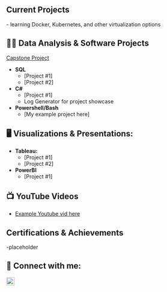 <!---
zclendenen/zclendenen is a ✨ special ✨ repository because its `README.md` (this file) appears on your GitHub profile.
You can click the Preview link to take a look at your changes.
--->

<h2>Current Projects </h2>
  - learning Docker, Kubernetes, and other virtualization options

<h2> 👨‍💻 Data Analysis & Software Projects </h2>

[Capstone Project](https://github.com/zclendenen)
- <b>SQL</b>
  - [Project #1]
  - [Project #2]
- <b>C#</b>
  - [Project #1]
  - Log Generator for project showcase
- <b>Powershell/Bash</b>
   - [My example project here]
 

<h2> 🖥️ Visualizations & Presentations:</h2>

- <b>Tableau: </b>
  - [Project #1]
  - [Project #2]
- <b>PowerBI</b>
  - [Project #1]

<h2>📺 YouTube Videos</h2>

- [Example Youtube vid here](https://www.youtube.com)

<h2> Certifications & Achievements </h2>

-placeholder 

<h2> 🤳 Connect with me:</h2>

[<img align="left" alt="ZClendenen | LinkedIn" width="22px" src="https://cdn.jsdelivr.net/npm/simple-icons@v3/icons/linkedin.svg" />][linkedin]

[linkedin]: https://linkedin.com/in/zclendenen

<!--
**joshmadakor1/joshmadakor1** is a ✨ _special_ ✨ repository because its `README.md` (this file) appears on your GitHub profile.

Here are some ideas to get you started:

- 🔭 I’m currently working on ...
- 🌱 I’m currently learning ...
- 👯 I’m looking to collaborate on ...
- 🤔 I’m looking for help with ...
- 💬 Ask me about ...
- 📫 How to reach me: ...
- 😄 Pronouns: ...
- ⚡ Fun fact: ...
-->
